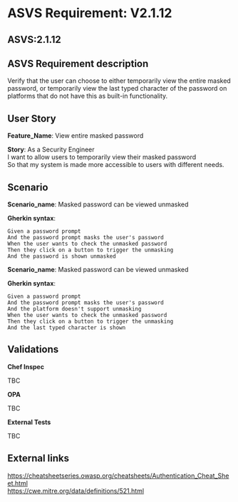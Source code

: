 # ASVS Requirement: V2.1.12

## ASVS:2.1.12

## ASVS Requirement description

Verify that the user can choose to either temporarily view the entire masked password, or temporarily view the last typed character of the password on platforms that do not have this as built-in functionality.

## User Story

**Feature_Name**: View entire masked password

**Story**:
As a Security Engineer\
I want to allow users to temporarily view their masked password\
So that my system is made more accessible to users with different needs.

## Scenario

**Scenario_name**: Masked password can be viewed unmasked

**Gherkin syntax**:

```gherkin
Given a password prompt
And the password prompt masks the user's password
When the user wants to check the unmasked password
Then they click on a button to trigger the unmasking
And the password is shown unmasked
```
**Scenario_name**: Masked password can be viewed unmasked

**Gherkin syntax**:

```gherkin
Given a password prompt
And the password prompt masks the user's password
And the platform doesn't support unmasking
When the user wants to check the unmasked password
Then they click on a button to trigger the unmasking
And the last typed character is shown
```

## Validations

**Chef Inspec**

TBC

**OPA**

TBC

**External Tests**

TBC

## External links

<https://cheatsheetseries.owasp.org/cheatsheets/Authentication_Cheat_Sheet.html> \
<https://cwe.mitre.org/data/definitions/521.html>
